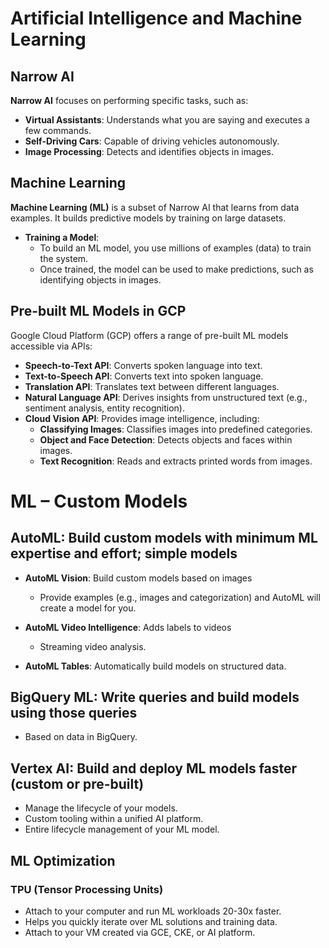 # Artificial Intelligence and Machine Learning

## Narrow AI

**Narrow AI** focuses on performing specific tasks, such as:

- **Virtual Assistants**: Understands what you are saying and executes a few commands.
- **Self-Driving Cars**: Capable of driving vehicles autonomously.
- **Image Processing**: Detects and identifies objects in images.

## Machine Learning

**Machine Learning (ML)** is a subset of Narrow AI that learns from data examples. It builds predictive models by training on large datasets. 

- **Training a Model**: 
  - To build an ML model, you use millions of examples (data) to train the system.
  - Once trained, the model can be used to make predictions, such as identifying objects in images.

## Pre-built ML Models in GCP

Google Cloud Platform (GCP) offers a range of pre-built ML models accessible via APIs:

- **Speech-to-Text API**: Converts spoken language into text.
- **Text-to-Speech API**: Converts text into spoken language.
- **Translation API**: Translates text between different languages.
- **Natural Language API**: Derives insights from unstructured text (e.g., sentiment analysis, entity recognition).
- **Cloud Vision API**: Provides image intelligence, including:
  - **Classifying Images**: Classifies images into predefined categories.
  - **Object and Face Detection**: Detects objects and faces within images.
  - **Text Recognition**: Reads and extracts printed words from images.

# ML – Custom Models

## AutoML: Build custom models with minimum ML expertise and effort; simple models
- **AutoML Vision**: Build custom models based on images
  - Provide examples (e.g., images and categorization) and AutoML will create a model for you.
  
- **AutoML Video Intelligence**: Adds labels to videos
  - Streaming video analysis.
  
- **AutoML Tables**: Automatically build models on structured data.

## BigQuery ML: Write queries and build models using those queries
- Based on data in BigQuery.

## Vertex AI: Build and deploy ML models faster (custom or pre-built)
- Manage the lifecycle of your models.
- Custom tooling within a unified AI platform.
- Entire lifecycle management of your ML model.

## ML Optimization

### TPU (Tensor Processing Units)
- Attach to your computer and run ML workloads 20-30x faster.
- Helps you quickly iterate over ML solutions and training data.
- Attach to your VM created via GCE, CKE, or AI platform.

